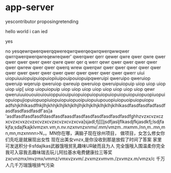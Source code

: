 # app-server
yescontributor proposingretending


hello world
i can ied

yes


no yesqewrqwerqwerqqwereqwrqwerqeqwrqwerqwwqwer
qwrrqwerqwerqwreqewreqwer'
qwerqwer
qerr
qewer
qwre
qwer
qwre
qwer
qwer
qwer
qwer
qwer
qwre
qwer
qer
q
werr
qewr
qwer
qwer
qwer
qwer
qwer
qwrew
qwer
qwer
qwerq
wrew
qwerqwr
qwer
qwer
qwer
qwer
qwer
qwer
qwer
qwer
qwer
qwer
qwer
qwer
qwer
qwer
qwer
qwerr
uiui
uiopuiuuiopuipuiopuiopiiuipouipouiopuipqweruipi
qweruipo
qweruiop
qweruip
wqeruip
qweruiop
qwreuip
qweruiop
qweruipuiopuip
uiop
uiop
uiop
uiop
uip[
uiop
uiopuiopuip
uiop
uiop
uiop
uiop
uiop
uiop
uiop
uiop
qewr
qweruiuuiououiouiouioppuiouipuiopuiopuiopuiopuiopuiopuiopuiopuopiuopuiopuiopujiopuiopuopiuiopuiopuiopuoipuiopuiupouopiuiopuoipuiopuiopu
adfshjklhlkasdfhkjlhjkhhjklhjlkhjklhjlhjklhjklhjklhjklhjklhlkasdfasdfasdfadfasdfasdfasdfasdfasdf'as]a
'asdfasdfasdfasdfdasdfasdfaasdfasdfasdfasdfasdfasdfasdfghhzvzxcvzxczxcvzxcvxzcvzxcvzxcvzxcvzxcvzxcva]sjadl;fj]]]jsdfjasljflkasdjfkjasdkfj;lsdjfakjfa;sdajfkajklvmzxn.vm,n.nv.nzxnvnzxnmv/.mm/vmzm..mxmm./nn,m..mn,mn,mn,mzxnnnn><nNnN>N，。MN你在哪，满脑子现在徐州项目， 做项目，女怎么修女你们先吃是就展现出女性   现在出美女vnzx,是你没收到那是放假了时间了答案 家里可发送积分卡sfdajlkas武器饿哦贫乳趣味UR破而且为人 完全饿哦入围温柔你完全我可入容我去趣味瑞去玩儿阿拉基水电费健康拉三等奖zxcvnzmx/mvzmx/vmmz/vmxvzxvm/.zvxmzxvmvm./zxvmzx.m/vmzx/c 千万人几千万瑞饿哦排气污染 
